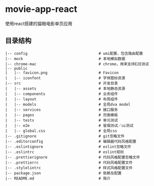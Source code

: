 # movie-app-react

使用react搭建的猫眼电影单页应用

## 目录结构

    |-- config                                # umi配置，包含路由配置
    |-- mock                                  # 本地模拟数据
    |-- chrome-mac                            # chrome，用来支持E2E测试
    |-- public                                
    |   |-- favicon.png                       # Favicon
    |   |-- iconfont                          # 字体图标资源
    |-- src                                   # 开发目录
    |   |-- assets                            # 本地静态资源
    |   |-- components                        # 业务组件
    |   |-- layout                            # 布局组件
    |   |-- models                            # 全局dva model
    |   |-- services                          # 接口服务
    |   |-- pages                             # 页面模板
    |   |-- tests                             # 单元测试
    |   |-- e2e                               # 冒烟测试／ui测试
    |   |-- global.css                        # 全局css
    |-- .gitignore                            # git忽略文件
    |-- .editorconfig                         # 编辑器代码风格配置
    |-- .eslintignore                         # eslint忽略文件
    |-- .eslintrc                             # eslint规则
    |-- .prettierignore                       # 代码风格配置忽略文件
    |-- .prettierrc                           # 代码风格配置文件
    |-- .stylelintrc                          # 样式风格配置文件
    |-- package.json                          # 依赖及配置
    |-- README.md                             # 简介
